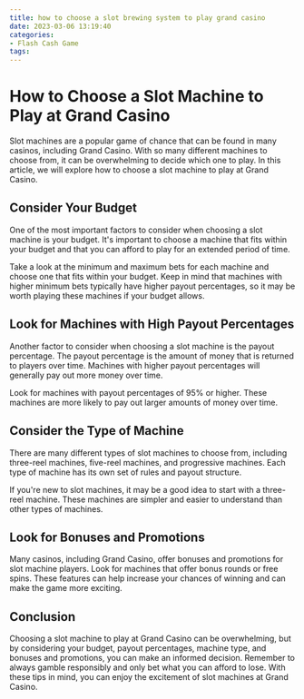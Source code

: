 ```yaml
---
title: how to choose a slot brewing system to play grand casino
date: 2023-03-06 13:19:40
categories:
- Flash Cash Game
tags:
---
```



# How to Choose a Slot Machine to Play at Grand Casino

Slot machines are a popular game of chance that can be found in many casinos, including Grand Casino. With so many different machines to choose from, it can be overwhelming to decide which one to play. In this article, we will explore how to choose a slot machine to play at Grand Casino.

## Consider Your Budget

One of the most important factors to consider when choosing a slot machine is your budget. It's important to choose a machine that fits within your budget and that you can afford to play for an extended period of time.

Take a look at the minimum and maximum bets for each machine and choose one that fits within your budget. Keep in mind that machines with higher minimum bets typically have higher payout percentages, so it may be worth playing these machines if your budget allows.

## Look for Machines with High Payout Percentages

Another factor to consider when choosing a slot machine is the payout percentage. The payout percentage is the amount of money that is returned to players over time. Machines with higher payout percentages will generally pay out more money over time.

Look for machines with payout percentages of 95% or higher. These machines are more likely to pay out larger amounts of money over time.

## Consider the Type of Machine

There are many different types of slot machines to choose from, including three-reel machines, five-reel machines, and progressive machines. Each type of machine has its own set of rules and payout structure.

If you're new to slot machines, it may be a good idea to start with a three-reel machine. These machines are simpler and easier to understand than other types of machines.

## Look for Bonuses and Promotions

Many casinos, including Grand Casino, offer bonuses and promotions for slot machine players. Look for machines that offer bonus rounds or free spins. These features can help increase your chances of winning and can make the game more exciting.

## Conclusion

Choosing a slot machine to play at Grand Casino can be overwhelming, but by considering your budget, payout percentages, machine type, and bonuses and promotions, you can make an informed decision. Remember to always gamble responsibly and only bet what you can afford to lose. With these tips in mind, you can enjoy the excitement of slot machines at Grand Casino.